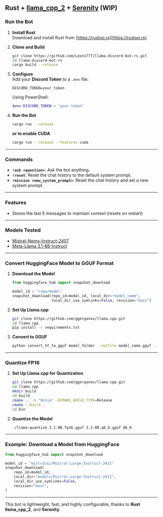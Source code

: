 ## Rust + [llama_cpp_2](https://docs.rs/llama-cpp-2/latest/llama_cpp_2/) + [Serenity](https://docs.rs/serenity/latest/serenity/) (WIP)

### Run the Bot

1. **Install Rust**  
   Download and install Rust from [https://rustup.rs](https://rustup.rs).

2. **Clone and Build**

   ```bash
   git clone https://github.com/Leon1777/llama-discord-bot-rs.git
   cd llama-discord-bot-rs
   cargo build --release
   ```

3. **Configure**  
   Add your **Discord Token** to a `.env` file:

   ```env
   DISCORD_TOKEN=your_token
   ```

   Using PowerShell:

   ```powershell
   $env:DISCORD_TOKEN = "your_token"
   ```

4. **Run the Bot**
   ```bash
   cargo run --release
   ```
   **or to enable CUDA**
   ```bash
   cargo run --release --features cuda
   ```

---

### Commands

- **`!ask <question>`**: Ask the bot anything.
- **`!reset`**: Reset the chat history to the default system prompt.
- **`!mission <new_system_prompt>`**: Reset the chat history and set a new system prompt.

---

### Features

- Stores the last 5 messages to maintain context (resets on restart)

---

### Models Tested

- [Mistral-Nemo-Instruct-2407](https://huggingface.co/bartowski/Mistral-Nemo-Instruct-2407-GGUF)
- [Meta-Llama 3.1-8B-Instruct](https://huggingface.co/bartowski/Meta-Llama-3.1-8B-Instruct-GGUF)

---

### Convert HuggingFace Model to GGUF Format

1. **Download the Model**

   ```python
   from huggingface_hub import snapshot_download

   model_id = "repo/model"
   snapshot_download(repo_id=model_id, local_dir="model_name",
                     local_dir_use_symlinks=False, revision="main")
   ```

2. **Set Up Llama.cpp**

   ```bash
   git clone https://github.com/ggerganov/llama.cpp.git
   cd llama.cpp
   pip install -r requirements.txt
   ```

3. **Convert to GGUF**
   ```bash
   python convert_hf_to_gguf model_folder --outfile model_name.gguf --outtype f16
   ```

---

### Quantize FP16

1. **Set Up Llama.cpp for Quantization**

   ```bash
   git clone https://github.com/ggerganov/llama.cpp.git
   cd llama.cpp
   mkdir build
   cd build
   cmake .. -G "Ninja" -DCMAKE_BUILD_TYPE=Release
   cmake --build .
   cd bin
   ```

2. **Quantize the Model**
   ```bash
   ./llama-quantize 3.1-8B.fp16.gguf 3.1-8B.q6_K.gguf Q6_K
   ```

---

### Example: Download a Model from HuggingFace

```python
from huggingface_hub import snapshot_download

model_id = "mistralai/Mistral-Large-Instruct-2411"
snapshot_download(
    repo_id=model_id,
    local_dir="models/Mistral-Large-Instruct-2411",
    local_dir_use_symlinks=False,
    revision="main",
)
```

---

This bot is lightweight, fast, and highly configurable, thanks to **Rust** **llama_cpp_2**, and **Serenity**.
